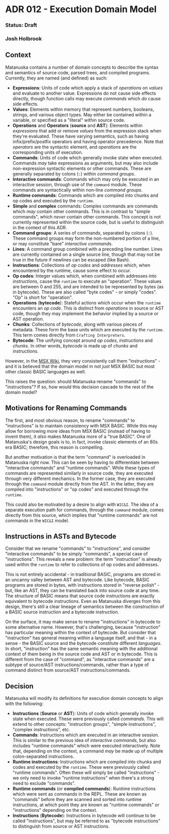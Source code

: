 # ADR 012 - Execution Domain Model
### Status: Draft
### Josh Holbrook

## Context

Matanuska contains a number of domain concepts to describe the syntax and
semantics of source code, parsed trees, and compiled programs. Currently, they
are named (and defined) as such:

- **Expressions**: Units of code which apply a stack of *operations* on
  *values* and evaluate to another value. Expressions do not cause side effects
  directly, though function calls may execute *commands* which *do* cause
  side effects.
- **Values**: Elements within memory that represent numbers, booleans, strings,
  and various object types. May either be contained within a variable, or
  specified as a "literal" within source code.
- **Operations** and **Operators** (**source** and **AST**): Elements within
  *expressions* that add or remove *values* from the expression stack when
  they're evaluated. These have varying semantics, such as having
  infix/prefix/postfix operators and having operator precedence. Note that
  *operators* are the syntactic element, and *operations* are the corresponding
  units of execution.
- **Commands**: Units of code which generally invoke state when executed.
  Commands *may* take expressions as arguments, but may also include
  non-expression syntactic elements or other commands. These
  are generally separated by colons (`:`) within *command groups*.
- **Interactive commands**: Commands which may only be executed in an
  interactive session, through use of the `command` module. These commands
  are syntactically within non-line *command groups*.
- **Runtime commands**: Commands which are compiled into chunks and op codes
  and executed by the `runtime`.
- **Simple** and **complex** commands: Complex commands are commands
  which *may* contain other commands. This is in contrast to "simple commands",
  which *never* contain other commands. This concept is not currently
  represented within the source code, but is useful to distinguish in the
  context of this ADR.
- **Command groups**: A series of commands, separated by colons (`:`). These
  command groups may form the non-numbered portion of a line, or may constitute
  "bare" *interactive commands*.
- **Lines**: A command group combined with a preceding line number. Lines are
  currently contained on a single source line, though that may not be true in
  the future if newlines can be escaped (like Bash).
- **Instructions**: Collections of *op codes* and *addresses* which, when
  encountered by the runtime, cause some effect to occur.
- **Op codes**: Integer values which, when combined with addresses into
  *instructions*, cause the `runtime` to execute an "operation". These values
  are between 0 and 255, and are intended to be represented by bytes (as in
  bytecode). These are also called "byte codes" - or simply "codes". "Op" is short for "operation".
- **Operations** (**bytecode**): Stateful actions which occur when the
  `runtime` encounters an *op code*. This is distinct from *operations* in
  source or AST code, though they may implement the behavior implied by a
  source or AST operation.
- **Chunks**: Collections of *bytecode*, along with various pieces of
  metadata. These form the base units which are executed by the `runtime`.
  This term comes directly from `Crafting Interpreters`.
- **Bytecode**: The unifying concept around *op codes*, *instructions* and
  *chunks*. In other words, *bytecode* is made up of *chunks* and
  *instructions*.

However, in the [MSX Wiki](https://www.msx.org/wiki/Category:MSX-BASIC_Instructions),
they very consistently call them "instructions" - and it is believed that the
domain model in not *just* MSX BASIC but most other classic BASIC languages
as well.

This raises the question: should Matanuska rename "commands" to "instructions"?
If so, how would this decision cascade to the rest of the domain model?

## Motivations for Renaming Commands

The first, and most obvious reason, to rename "commands" to "instructions" is
to maintain consistency with MSX BASIC. While this may allow for borrowing
more ideas from MSX BASIC (instead of having to invent them), it *also* makes
Matanuska more of a "true BASIC". One of Matanuska's design goals is to, in
fact, invoke classic elements of an 80s era BASIC; therefore, this reason is
compelling.

But another motivation is that the term "command" is overloaded in Matanuska
right now. This can be seen by having to differentiate between "interactive
commands" and "runtime commands". While these types of commands are represented
similarly in source code, they are executed through very different mechanics.
In the former case, they are executed through the `command` module directly
from the AST. In the latter, they are compiled into "instructions" or "op
codes" and executed through the `runtime`.

This could also be motivated by a desire to align with `WIC&I`. The idea of a
separate execution path for commands, through the `command` module, comes
directly from this source, which implies that "runtime commands" are not
commands in the `WIC&I` model. 

## Instructions in ASTs and Bytecode

Consider that we rename "commands" to "instructions", and consider "interactive
commands" to be simply "commands", a special case of "instructions". This
reveals a new problem: the term "instruction" is already used within the
`runtime` to refer to collections of op codes and addresses.

This is not entirely accidental - in traditional BASIC, programs are stored in
an uncanny valley between AST and bytecode. Like bytecode, BASIC programs are
stored in bytes, with instructions stored in "reverse polish" - but, like an
AST, they can be translated back into source code at any time. The structure of
BASIC means that source code instructions are exactly equivalent to bytecode
instructions. Even as Matanuska diverges from this design, there's still a
clear lineage of semantics between the construction of a BASIC source
instruction and a bytecode instruction.

On the surface, it may make sense to rename "instructions" in bytecode to
some alternative name. However, that's challenging, because "instruction" has
particular meaning within the context of bytecode. But consider that
"instruction" has general meaning within a language itself, and that - in a
sense - the BASIC source and the bytecode constitute different *languages*.
In short, "instruction" has the same semantic meaning with the additional
context of them being in the source code and AST or in bytecode. This is
different from the case of "command", as "interactive commands" are a subtype
of source/AST instructions/commands, rather than a type of command distinct from
source/AST instructions/commands.

## Decision

Matanuska will modify its definitions for execution domain concepts to align
with the following:

- **Instructions** (**Source** or **AST**): Units of code which generally
  invoke state when executed. These were previously called *commands*. This
  will extend to other concepts: "instruction groups", "simple instructions",
  "complex instructions", etc.
- **Commands**: Instructions which are executed in an interactive session.
  This is similar to the previous idea of *interactive commands*, but also
  includes "runtime commands" which were executed interactively. Note that,
  depending on the context, a command *may* be made up of multiple
  colon-separated instructions.
- **Runtime instructions**: Instructions which are compiled into chunks and
  codes and executed by the `runtime`. These were previously called "runtime
  commands". Often these will simply be called "instructions" - we only need
  to invoke "runtime instructions" when there's a strong need to exclude
  "commands".
- **Runtime commands** (or **compiled commands**): Runtime instructions which
  were sent as commands in the REPL. These are known as "commands" before
  they are scanned and sorted into runtime instructions, at which point they
  are known as "runtime commands" or "instructions" depending on the context.
- **Instructions** (**Bytecode**): Instructions in bytecode will continue to
  be called "instructions", but may be referred to as "bytecode instructions"
  to distinguish from source or AST instructions.

